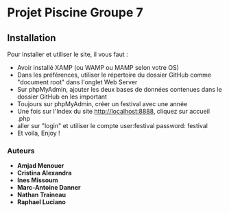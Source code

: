 # Projet Piscine Groupe 7
## Installation
Pour installer et utiliser le site, il vous faut :
* Avoir installé XAMP (ou WAMP ou MAMP selon votre OS)
* Dans les préférences, utiliser le répertoire du dossier GitHub comme "document root" dans l'onglet Web Server
* Sur phpMyAdmin, ajouter les deux bases de données contenues dans le dossier GitHub en les important
* Toujours sur phpMyAdmin, créer un festival avec une année
* Une fois sur l'Index du site [http://localhost:8888](http://localhost:8888), cliquez sur accueil .php
* aller sur "login" et utiliser le compte user:festival password: festival
* Et voila, Enjoy !

### Auteurs
* **Amjad Menouer**
* **Cristina Alexandra**
* **Ines Missoum**
* **Marc-Antoine Danner**
* **Nathan Traineau**
* **Raphael Luciano**




